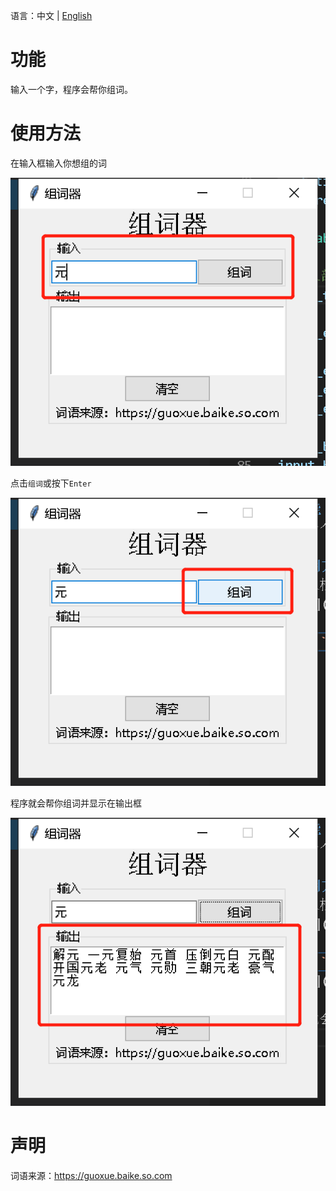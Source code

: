 语言：中文 | [English](README.md)
# 功能
输入一个字，程序会帮你组词。

# 使用方法
在输入框输入你想组的词

![图 1](images/image%201.png)

点击```组词```或按下```Enter```

![图 2](images/image%202.png)

程序就会帮你组词并显示在输出框

![图 3](images/image%203.png)

# 声明
词语来源：https://guoxue.baike.so.com